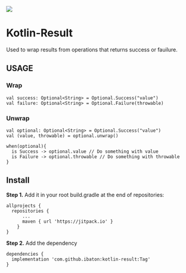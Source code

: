[![](https://jitpack.io/v/ibaton/kotlin-result.svg)](https://jitpack.io/#ibaton/kotlin-result)
# Kotlin-Result
Used to wrap results from operations that returns success or fauilure.

## USAGE
### Wrap
```
val success: Optional<String> = Optional.Success("value")
val failure: Optional<String> = Optional.Failure(throwable)
```

### Unwrap
```
val optional: Optional<String> = Optional.Success("value")
val (value, throwable) = optional.unwrap()

when(optional){
  is Success -> optional.value // Do something with value
  is Failure -> optional.throwable // Do something with throwable
}
```

## Install
**Step 1.** Add it in your root build.gradle at the end of repositories:
```
allprojects {
  repositories {
	  ...
	  maven { url 'https://jitpack.io' }
	}
}
```

**Step 2.** Add the dependency
```
dependencies {
  implementation 'com.github.ibaton:kotlin-result:Tag'
}
```
